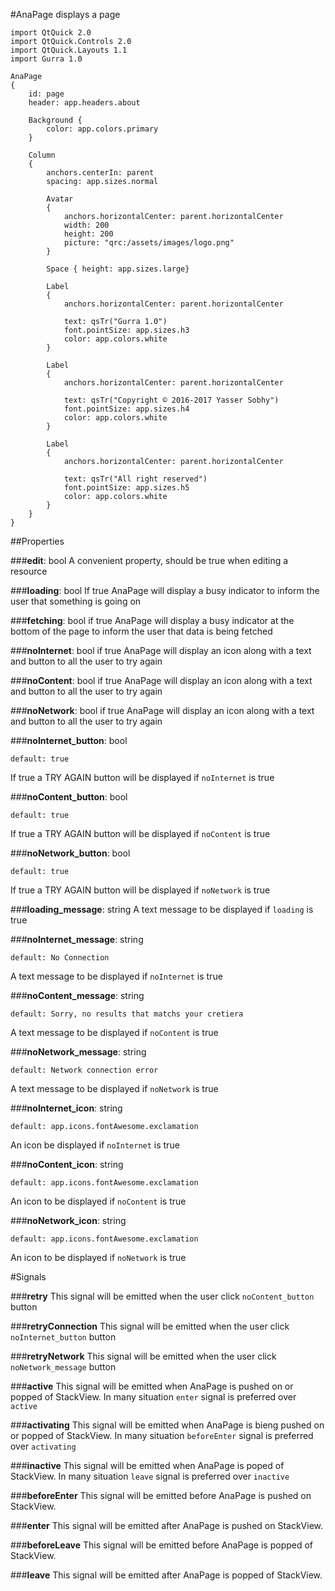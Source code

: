 #AnaPage displays a page


    import QtQuick 2.0
    import QtQuick.Controls 2.0
    import QtQuick.Layouts 1.1
    import Gurra 1.0
    
    AnaPage
    {
        id: page
        header: app.headers.about
    
        Background {
            color: app.colors.primary
        }
    
        Column
        {
            anchors.centerIn: parent
            spacing: app.sizes.normal
    
            Avatar
            {
                anchors.horizontalCenter: parent.horizontalCenter
                width: 200
                height: 200
                picture: "qrc:/assets/images/logo.png"
            }
    
            Space { height: app.sizes.large}
    
            Label
            {
                anchors.horizontalCenter: parent.horizontalCenter
    
                text: qsTr("Gurra 1.0")
                font.pointSize: app.sizes.h3
                color: app.colors.white
            }
    
            Label
            {
                anchors.horizontalCenter: parent.horizontalCenter
    
                text: qsTr("Copyright © 2016-2017 Yasser Sobhy")
                font.pointSize: app.sizes.h4
                color: app.colors.white
            }
    
            Label
            {
                anchors.horizontalCenter: parent.horizontalCenter
    
                text: qsTr("All right reserved")
                font.pointSize: app.sizes.h5
                color: app.colors.white
            }
        }
    }

##Properties

###**edit**: bool
A convenient property, should be true when editing a resource

###**loading**: bool
If true AnaPage will display a busy indicator to inform the user that something is going on
	    
###**fetching**: bool
if true AnaPage will display a busy indicator at the bottom of the page to inform the user that data is being fetched
    	    
###**noInternet**: bool
if true AnaPage will display an icon along with a text and button to all the user to try again 
    	    
###**noContent**: bool
if true AnaPage will display an icon along with a text and button to all the user to try again 
        	    
###**noNetwork**: bool
if true AnaPage will display an icon along with a text and button to all the user to try again 

###**noInternet_button**: bool     

    default: true

If true a TRY AGAIN button will be displayed if `noInternet` is true
		   
###**noContent_button**: bool     

    default: true

If true a TRY AGAIN button will be displayed if `noContent` is true
		   
###**noNetwork_button**: bool     

    default: true

If true a TRY AGAIN button will be displayed if `noNetwork` is true
		   
###**loading_message**: string
A text message to be displayed if `loading` is true
		    
###**noInternet_message**: string 

    default: No Connection

A text message to be displayed if `noInternet` is true
		    
###**noContent_message**: string 

    default: Sorry, no results that matchs your cretiera

A text message to be displayed if `noContent` is true
		    
###**noNetwork_message**: string 

    default: Network connection error

A text message to be displayed if `noNetwork` is true
		    
###**noInternet_icon**: string  

    default: app.icons.fontAwesome.exclamation

An icon be displayed if `noInternet` is true
		    
###**noContent_icon**:  string 

    default: app.icons.fontAwesome.exclamation

An icon to be displayed if `noContent` is true
		    
###**noNetwork_icon**:  string

    default: app.icons.fontAwesome.exclamation

An icon to be displayed if `noNetwork` is true

#Signals

###**retry**
This signal will be emitted when the user click `noContent_button` button 
	
###**retryConnection**
This signal will be emitted when the user click `noInternet_button` button 
	
###**retryNetwork**
This signal will be emitted when the user click `noNetwork_message` button 
	
###**active**
This signal will be emitted when AnaPage is pushed on or popped of StackView. In many situation `enter` signal is preferred over `active`

###**activating**
This signal will be emitted when AnaPage is bieng pushed on or popped of StackView. In many situation `beforeEnter` signal is preferred over `activating`
    	   
###**inactive**
This signal will be emitted when AnaPage is poped of StackView. In many situation `leave` signal is preferred over `inactive`
    	   
###**beforeEnter**
This signal will be emitted before AnaPage is pushed on StackView. 
     	   
###**enter**
This signal will be emitted after AnaPage is pushed on StackView. 

###**beforeLeave**
This signal will be emitted before AnaPage is popped of StackView. 

###**leave**
This signal will be emitted after AnaPage is popped of StackView. 










